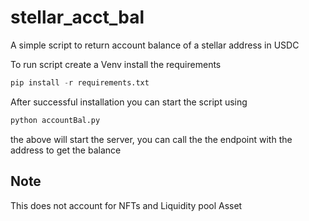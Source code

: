 # stellar_acct_bal

A simple script to return account balance of a stellar address in USDC


To run script create a Venv install the requirements
```python
pip install -r requirements.txt
```

After successful installation you can start the script using

```python 
python accountBal.py
```

the above will start the server, you can call the the endpoint with the address to get the balance

## Note 
This does not account for NFTs and Liquidity pool Asset